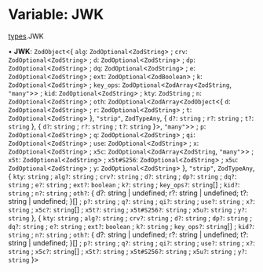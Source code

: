 # Variable: JWK

[types](../modules/types.md).JWK

• **JWK**: `ZodObject`<{ `alg`: `ZodOptional`<`ZodString`\> ; `crv`: `ZodOptional`<`ZodString`\> ; `d`: `ZodOptional`<`ZodString`\> ; `dp`: `ZodOptional`<`ZodString`\> ; `dq`: `ZodOptional`<`ZodString`\> ; `e`: `ZodOptional`<`ZodString`\> ; `ext`: `ZodOptional`<`ZodBoolean`\> ; `k`: `ZodOptional`<`ZodString`\> ; `key_ops`: `ZodOptional`<`ZodArray`<`ZodString`, ``"many"``\>\> ; `kid`: `ZodOptional`<`ZodString`\> ; `kty`: `ZodString` ; `n`: `ZodOptional`<`ZodString`\> ; `oth`: `ZodOptional`<`ZodArray`<`ZodObject`<{ `d`: `ZodOptional`<`ZodString`\> ; `r`: `ZodOptional`<`ZodString`\> ; `t`: `ZodOptional`<`ZodString`\>  }, ``"strip"``, `ZodTypeAny`, { `d?`: `string` ; `r?`: `string` ; `t?`: `string`  }, { `d?`: `string` ; `r?`: `string` ; `t?`: `string`  }\>, ``"many"``\>\> ; `p`: `ZodOptional`<`ZodString`\> ; `q`: `ZodOptional`<`ZodString`\> ; `qi`: `ZodOptional`<`ZodString`\> ; `use`: `ZodOptional`<`ZodString`\> ; `x`: `ZodOptional`<`ZodString`\> ; `x5c`: `ZodOptional`<`ZodArray`<`ZodString`, ``"many"``\>\> ; `x5t`: `ZodOptional`<`ZodString`\> ; `x5t#S256`: `ZodOptional`<`ZodString`\> ; `x5u`: `ZodOptional`<`ZodString`\> ; `y`: `ZodOptional`<`ZodString`\>  }, ``"strip"``, `ZodTypeAny`, { `kty`: `string` ; `alg?`: `string` ; `crv?`: `string` ; `d?`: `string` ; `dp?`: `string` ; `dq?`: `string` ; `e?`: `string` ; `ext?`: `boolean` ; `k?`: `string` ; `key_ops?`: `string`[] ; `kid?`: `string` ; `n?`: `string` ; `oth?`: { d?: string \| undefined; r?: string \| undefined; t?: string \| undefined; }[] ; `p?`: `string` ; `q?`: `string` ; `qi?`: `string` ; `use?`: `string` ; `x?`: `string` ; `x5c?`: `string`[] ; `x5t?`: `string` ; `x5t#S256?`: `string` ; `x5u?`: `string` ; `y?`: `string`  }, { `kty`: `string` ; `alg?`: `string` ; `crv?`: `string` ; `d?`: `string` ; `dp?`: `string` ; `dq?`: `string` ; `e?`: `string` ; `ext?`: `boolean` ; `k?`: `string` ; `key_ops?`: `string`[] ; `kid?`: `string` ; `n?`: `string` ; `oth?`: { d?: string \| undefined; r?: string \| undefined; t?: string \| undefined; }[] ; `p?`: `string` ; `q?`: `string` ; `qi?`: `string` ; `use?`: `string` ; `x?`: `string` ; `x5c?`: `string`[] ; `x5t?`: `string` ; `x5t#S256?`: `string` ; `x5u?`: `string` ; `y?`: `string`  }\>
